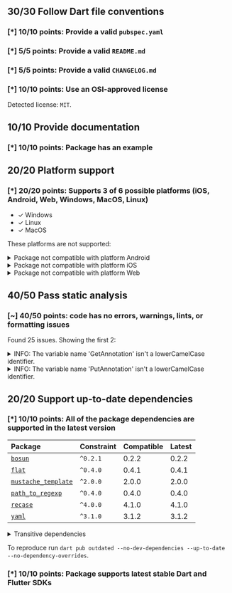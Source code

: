 ## 30/30 Follow Dart file conventions

### [*] 10/10 points: Provide a valid `pubspec.yaml`


### [*] 5/5 points: Provide a valid `README.md`


### [*] 5/5 points: Provide a valid `CHANGELOG.md`


### [*] 10/10 points: Use an OSI-approved license

Detected license: `MIT`.

## 10/10 Provide documentation

### [*] 10/10 points: Package has an example


## 20/20 Platform support

### [*] 20/20 points: Supports 3 of 6 possible platforms (iOS, Android, Web, **Windows**, **MacOS**, **Linux**)

* ✓ Windows
* ✓ Linux
* ✓ MacOS

These platforms are not supported:

<details>
<summary>
Package not compatible with platform Android
</summary>

Because:
* `package:steward/steward.dart` that imports:
* `package:steward/app/app.dart` that imports:
* `package:steward/router/router.dart` that imports:
* `package:steward/controllers/route_utils.dart` that imports:
* `dart:mirrors`
</details>
<details>
<summary>
Package not compatible with platform iOS
</summary>

Because:
* `package:steward/steward.dart` that imports:
* `package:steward/app/app.dart` that imports:
* `package:steward/router/router.dart` that imports:
* `package:steward/controllers/route_utils.dart` that imports:
* `dart:mirrors`
</details>
<details>
<summary>
Package not compatible with platform Web
</summary>

Because:
* `package:steward/steward.dart` that imports:
* `package:steward/app/app.dart` that imports:
* `package:steward/config/config_reader.dart` that imports:
* `dart:io`
</details>

## 40/50 Pass static analysis

### [~] 40/50 points: code has no errors, warnings, lints, or formatting issues

Found 25 issues. Showing the first 2:

<details>
<summary>
INFO: The variable name 'GetAnnotation' isn't a lowerCamelCase identifier.
</summary>

`lib/controllers/route_utils.dart:79:7`

```
   ╷
79 │ final GetAnnotation = reflectClass(Get);
   │       ^^^^^^^^^^^^^
   ╵
```

To reproduce make sure you are using the [lints_core](https://pub.dev/packages/lints) and run `dart analyze lib/controllers/route_utils.dart`
</details>
<details>
<summary>
INFO: The variable name 'PutAnnotation' isn't a lowerCamelCase identifier.
</summary>

`lib/controllers/route_utils.dart:82:7`

```
   ╷
82 │ final PutAnnotation = reflectClass(Put);
   │       ^^^^^^^^^^^^^
   ╵
```

To reproduce make sure you are using the [lints_core](https://pub.dev/packages/lints) and run `dart analyze lib/controllers/route_utils.dart`
</details>

## 20/20 Support up-to-date dependencies

### [*] 10/10 points: All of the package dependencies are supported in the latest version

|Package|Constraint|Compatible|Latest|
|:-|:-|:-|:-|
|[`bosun`]|`^0.2.1`|0.2.2|0.2.2|
|[`flat`]|`^0.4.0`|0.4.1|0.4.1|
|[`mustache_template`]|`^2.0.0`|2.0.0|2.0.0|
|[`path_to_regexp`]|`^0.4.0`|0.4.0|0.4.0|
|[`recase`]|`^4.0.0`|4.1.0|4.1.0|
|[`yaml`]|`^3.1.0`|3.1.2|3.1.2|

<details><summary>Transitive dependencies</summary>

|Package|Constraint|Compatible|Latest|
|:-|:-|:-|:-|
|[`collection`]|-|1.18.0|1.18.0|
|[`path`]|-|1.8.3|1.8.3|
|[`source_span`]|-|1.10.0|1.10.0|
|[`string_scanner`]|-|1.2.0|1.2.0|
|[`term_glyph`]|-|1.2.1|1.2.1|
|[`tree_iterator`]|-|2.0.0|3.0.0|
</details>

To reproduce run `dart pub outdated --no-dev-dependencies --up-to-date --no-dependency-overrides`.

[`bosun`]: https://pub.dev/packages/bosun
[`flat`]: https://pub.dev/packages/flat
[`mustache_template`]: https://pub.dev/packages/mustache_template
[`path_to_regexp`]: https://pub.dev/packages/path_to_regexp
[`recase`]: https://pub.dev/packages/recase
[`yaml`]: https://pub.dev/packages/yaml
[`collection`]: https://pub.dev/packages/collection
[`path`]: https://pub.dev/packages/path
[`source_span`]: https://pub.dev/packages/source_span
[`string_scanner`]: https://pub.dev/packages/string_scanner
[`term_glyph`]: https://pub.dev/packages/term_glyph
[`tree_iterator`]: https://pub.dev/packages/tree_iterator


### [*] 10/10 points: Package supports latest stable Dart and Flutter SDKs
